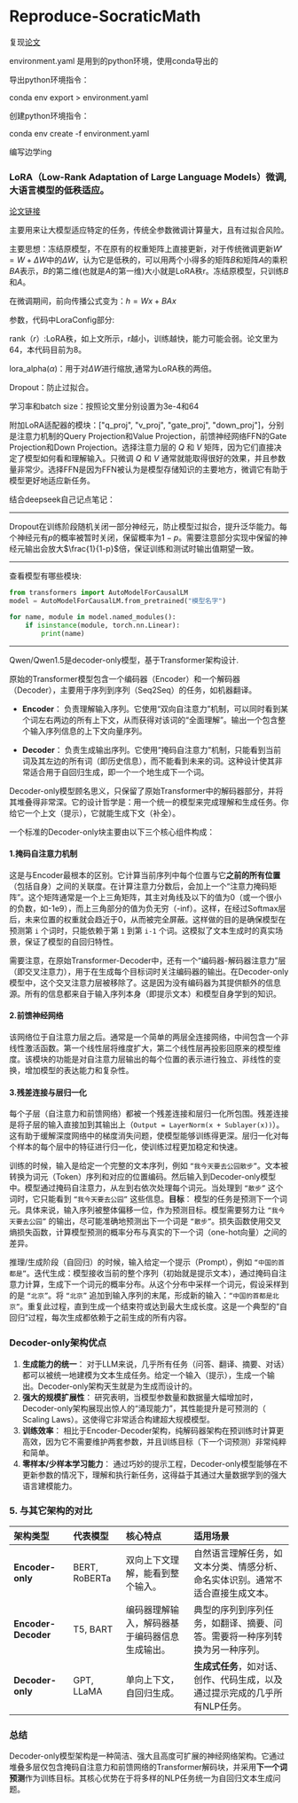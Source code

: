 # Reproduce-SocraticMath

复现[论文](https://dl.acm.org/doi/10.1145/3627673.3679881)

environment.yaml 是用到的python环境，使用conda导出的

导出python环境指令：

conda env export > environment.yaml

创建python环境指令：

conda env create -f environment.yaml

编写边学ing

### LoRA（Low-Rank Adaptation of Large Language Models）微调,大语言模型的低秩适应。

[论文链接](https://arxiv.org/abs/2106.09685)

主要用来让大模型适应特定的任务，传统全参数微调计算量大，且有过拟合风险。

主要思想：冻结原模型，不在原有的权重矩阵上直接更新，对于传统微调更新$W' = W + \Delta W$中的$\Delta W$，认为它是低秩的，可以用两个小得多的矩阵$B$和矩阵$A$的乘积$BA$表示，$B$的第二维(也就是$A$的第一维)大小就是LoRA秩r。冻结原模型，只训练$B$和$A$。

在微调期间，前向传播公式变为：$h = Wx + BAx$

参数，代码中LoraConfig部分:

rank（$r$）:LoRA秩，如上文所示，r越小，训练越快，能力可能会弱。论文里为64，本代码目前为8。

lora_alpha($\alpha$)：用于对$\Delta W$进行缩放,通常为LoRA秩的两倍。

Dropout：防止过拟合。

学习率和batch size：按照论文里分别设置为3e-4和64

附加LoRA适配器的模块：["q_proj", "v_proj", "gate_proj", "down_proj"]，分别是注意力机制的Query Projection和Value Projection，前馈神经网络FFN的Gate Projection和Down Projection。选择注意力层的 $Q$ 和 $V$ 矩阵，因为它们直接决定了模型如何看和理解输入。只微调 $Q$ 和 $V$ 通常就能取得很好的效果，并且参数量非常少。选择FFN是因为FFN被认为是模型存储知识的主要地方，微调它有助于模型更好地适应新任务。

结合deepseek自己记点笔记：

---

Dropout在训练阶段随机关闭一部分神经元，防止模型过拟合，提升泛华能力。每个神经元有$p$的概率被暂时关闭，保留概率为$1-p$。需要注意部分实现中保留的神经元输出会放大$\frac{1}{1-p}$倍，保证训练和测试时输出值期望一致。

---

查看模型有哪些模块:

```py
from transformers import AutoModelForCausalLM
model = AutoModelForCausalLM.from_pretrained("模型名字")

for name, module in model.named_modules():
    if isinstance(module, torch.nn.Linear):
        print(name)
```

---

Qwen/Qwen1.5是decoder-only模型，基于Transformer架构设计.

原始的Transformer模型包含一个编码器（Encoder）和一个解码器（Decoder），主要用于序列到序列（Seq2Seq）的任务，如机器翻译。

- **Encoder**： 负责理解输入序列。它使用“双向自注意力”机制，可以同时看到某个词左右两边的所有上下文，从而获得对该词的“全面理解”。输出一个包含整个输入序列信息的上下文向量序列。

- **Decoder**： 负责生成输出序列。它使用“掩码自注意力”机制，只能看到当前词及其左边的所有词（即历史信息），而不能看到未来的词。这种设计使其非常适合用于自回归生成，即一个一个地生成下一个词。

Decoder-only模型顾名思义，只保留了原始Transformer中的解码器部分，并将其堆叠得非常深。它的设计哲学是：用一个统一的模型来完成理解和生成任务。你给它一个上文（提示），它就能生成下文（补全）。

一个标准的Decoder-only块主要由以下三个核心组件构成：

#### 1.掩码自注意力机制

这是与Encoder最根本的区别。它计算当前序列中每个位置与它**之前的所有位置**（包括自身）之间的关联度。在计算注意力分数后，会加上一个“注意力掩码矩阵”。这个矩阵通常是一个上三角矩阵，其主对角线及以下的值为0（或一个很小的负数，如-1e9），而上三角部分的值为负无穷（-inf）。这样，在经过Softmax层后，未来位置的权重就会趋近于0，从而被完全屏蔽。这样做的目的是确保模型在预测第 `i` 个词时，只能依赖于第 `1` 到第 `i-1` 个词。这模拟了文本生成时的真实场景，保证了模型的自回归特性。

需要注意，在原始Transformer-Decoder中，还有一个“编码器-解码器注意力”层（即交叉注意力），用于在生成每个目标词时关注编码器的输出。在Decoder-only模型中，这个交叉注意力层被移除了。这是因为没有编码器为其提供额外的信息源。所有的信息都来自于输入序列本身（即提示文本）和模型自身学到的知识。

#### 2.前馈神经网络

该网络位于自注意力层之后。通常是一个简单的两层全连接网络，中间包含一个非线性激活函数。第一个线性层将维度扩大，第二个线性层再投影回原来的模型维度。该模块的功能是对自注意力层输出的每个位置的表示进行独立、非线性的变换，增加模型的表达能力和复杂性。

#### 3.残差连接与层归一化

每个子层（自注意力和前馈网络）都被一个残差连接和层归一化所包围。残差连接是将子层的输入直接加到其输出上（`Output = LayerNorm(x + Sublayer(x))`）。这有助于缓解深度网络中的梯度消失问题，使模型能够训练得更深。层归一化对每个样本的每个层中的特征进行归一化，使训练过程更加稳定和快速。


训练的时候，输入是给定一个完整的文本序列，例如 `“我今天要去公园散步”`。文本被转换为词元（Token）序列和对应的位置编码。然后输入到Decoder-only模型中。模型通过掩码自注意力，从左到右依次处理每个词元。当处理到 `“散步”` 这个词时，它只能看到 `“我今天要去公园”` 这些信息。**目标**： 模型的任务是预测下一个词元。具体来说，输入序列被整体偏移一位，作为预测目标。模型需要努力让 `“我今天要去公园”` 的输出，尽可能准确地预测出下一个词是 `“散步”`。损失函数使用交叉熵损失函数，计算模型预测的概率分布与真实的下一个词（one-hot向量）之间的差异。

推理/生成阶段（自回归）的时候，输入给定一个提示（Prompt），例如 `“中国的首都是”`。迭代生成：模型接收当前的整个序列（初始就是提示文本），通过掩码自注意力计算，生成下一个词元的概率分布。从这个分布中采样一个词元，假设采样到的是 `“北京”`。将 `“北京”` 追加到输入序列的末尾，形成新的输入：`“中国的首都是北京”`。重复此过程，直到生成一个结束符或达到最大生成长度。这是一个典型的“自回归”过程，每次生成都依赖于之前生成的所有内容。

### Decoder-only架构优点

1.  **生成能力的统一**： 对于LLM来说，几乎所有任务（问答、翻译、摘要、对话）都可以被统一地建模为文本生成任务。给定一个输入（提示），生成一个输出。Decoder-only架构天生就是为生成而设计的。
2.  **强大的规模扩展性**： 研究表明，当模型参数量和数据量大幅增加时，Decoder-only架构展现出惊人的“涌现能力”，其性能提升是可预测的（ Scaling Laws）。这使得它非常适合构建超大规模模型。
3.  **训练效率**： 相比于Encoder-Decoder架构，纯解码器架构在预训练时计算更高效，因为它不需要维护两套参数，并且训练目标（下一个词预测）非常纯粹和简单。
4.  **零样本/少样本学习能力**： 通过巧妙的提示工程，Decoder-only模型能够在不更新参数的情况下，理解和执行新任务，这得益于其通过大量数据学到的强大语言建模能力。

### 5. 与其它架构的对比

| 架构类型 | 代表模型 | 核心特点 | 适用场景 |
| :--- | :--- | :--- | :--- |
| **Encoder-only** | BERT, RoBERTa | 双向上下文理解，能看到整个输入。 | 自然语言理解任务，如文本分类、情感分析、命名实体识别。通常不适合直接生成文本。 |
| **Encoder-Decoder** | T5, BART | 编码器理解输入，解码器基于编码器信息生成输出。 | 典型的序列到序列任务，如翻译、摘要、问答。需要将一种序列转换为另一种序列。 |
| **Decoder-only** | GPT, LLaMA | 单向上下文，自回归生成。 | **生成式任务**，如对话、创作、代码生成，以及通过提示完成的几乎所有NLP任务。 |

### 总结

Decoder-only模型架构是一种简洁、强大且高度可扩展的神经网络架构。它通过堆叠多层仅包含掩码自注意力和前馈网络的Transformer解码块，并采用**下一个词预测**作为训练目标。其核心优势在于将多样的NLP任务统一为自回归文本生成问题。